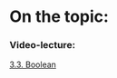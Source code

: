 # On the topic:

### Video-lecture:

[3.3. Boolean](https://go.skillbox.ru/profession/paket-autotesting-javascript/js/7074e7c9-091c-4ff4-a017-a43b8bc0dc60/videolesson)
